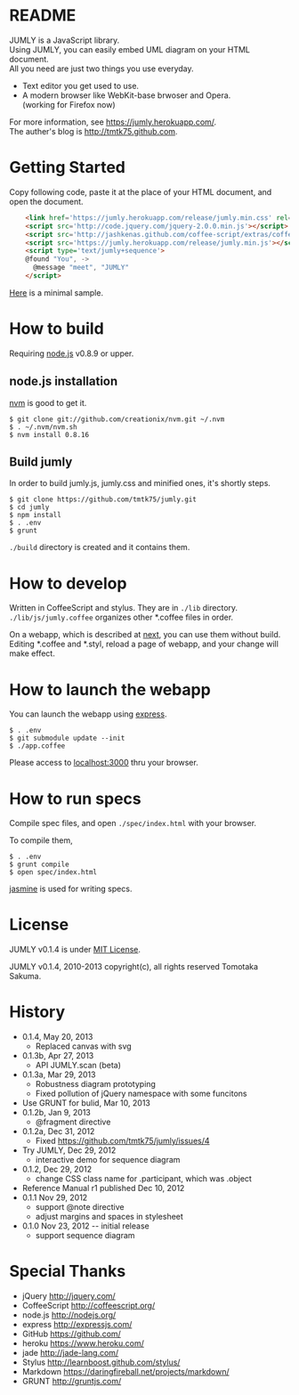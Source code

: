 # README

JUMLY is a JavaScript library.  
Using JUMLY, you can easily embed UML diagram on your HTML document.  
All you need are just two things you use everyday.

- Text editor you get used to use.
- A modern browser like WebKit-base brwoser and Opera.  
  (working for Firefox now)

For more information, see <https://jumly.herokuapp.com/>.  
The auther's blog is <http://tmtk75.github.com>.


# Getting Started
Copy following code,
paste it at the place of your HTML document,
and open the document.

```html
    <link href='https://jumly.herokuapp.com/release/jumly.min.css' rel="stylesheet"/>
    <script src='http://code.jquery.com/jquery-2.0.0.min.js'></script>
    <script src='http://jashkenas.github.com/coffee-script/extras/coffee-script.js'></script>
    <script src='https://jumly.herokuapp.com/release/jumly.min.js'></script>
    <script type='text/jumly+sequence'>
    @found "You", ->
      @message "meet", "JUMLY"
    </script>
```

[Here](http://jumly.herokuapp.com/public/examples/simple.html) is a minimal sample.


# How to build
Requiring [node.js](http://nodejs.org/) v0.8.9 or upper.

## node.js installation
[nvm](https://github.com/creationix/nvm) is good to get it.

    $ git clone git://github.com/creationix/nvm.git ~/.nvm
    $ . ~/.nvm/nvm.sh
    $ nvm install 0.8.16
    
## Build jumly

In order to build jumly.js, jumly.css and minified ones, it's shortly steps.

    $ git clone https://github.com/tmtk75/jumly.git
    $ cd jumly
    $ npm install
    $ . .env
    $ grunt

`./build` directory is created and it contains them.


# How to develop
Written in CoffeeScript and stylus. They are in `./lib` directory.
`./lib/js/jumly.coffee` organizes other \*.coffee files in order.

On a webapp, which is described at [next](#how-to-launch-the-webapp),
you can use them without build.
Editing \*.coffee and \*.styl, reload a page of webapp, and your change will make effect.


# How to launch the webapp
You can launch the webapp using [express](http://expressjs.com/).

    $ . .env
    $ git submodule update --init
    $ ./app.coffee
    
Please access to [localhost:3000](http://localhost:3000) thru your browser.


# How to run specs
Compile spec files, and open `./spec/index.html` with your browser.

To compile them,

    $ . .env
    $ grunt compile
    $ open spec/index.html
    
[jasmine](http://pivotal.github.com/jasmine/) is used for writing specs.


# License
JUMLY v0.1.4 is under [MIT License](http://opensource.org/licenses/MIT).

JUMLY v0.1.4, 2010-2013 copyright(c), all rights reserved Tomotaka Sakuma.


# History
- 0.1.4, May 20, 2013
  - Replaced canvas with svg
- 0.1.3b, Apr 27, 2013
  - API JUMLY.scan (beta)
- 0.1.3a, Mar 29, 2013
  - Robustness diagram prototyping
  - Fixed pollution of jQuery namespace with some funcitons
- Use GRUNT for bulid, Mar 10, 2013
- 0.1.2b, Jan 9, 2013
  - @fragment directive
- 0.1.2a, Dec 31, 2012
  - Fixed https://github.com/tmtk75/jumly/issues/4
- Try JUMLY, Dec 29, 2012
  - interactive demo for sequence diagram
- 0.1.2, Dec 29, 2012
  - change CSS class name for .participant, which was .object
- Reference Manual r1 published Dec 10, 2012
- 0.1.1 Nov 29, 2012
  - support @note directive
  - adjust margins and spaces in stylesheet
- 0.1.0 Nov 23, 2012 -- initial release
  - support sequence diagram

# Special Thanks
- jQuery <http://jquery.com/>
- CoffeeScript <http://coffeescript.org/>
- node.js <http://nodejs.org/>
- express <http://expressjs.com/>
- GitHub <https://github.com/>
- heroku <https://www.heroku.com/>
- jade <http://jade-lang.com/>
- Stylus <http://learnboost.github.com/stylus/>
- Markdown <https://daringfireball.net/projects/markdown/>
- GRUNT <http://gruntjs.com/>
